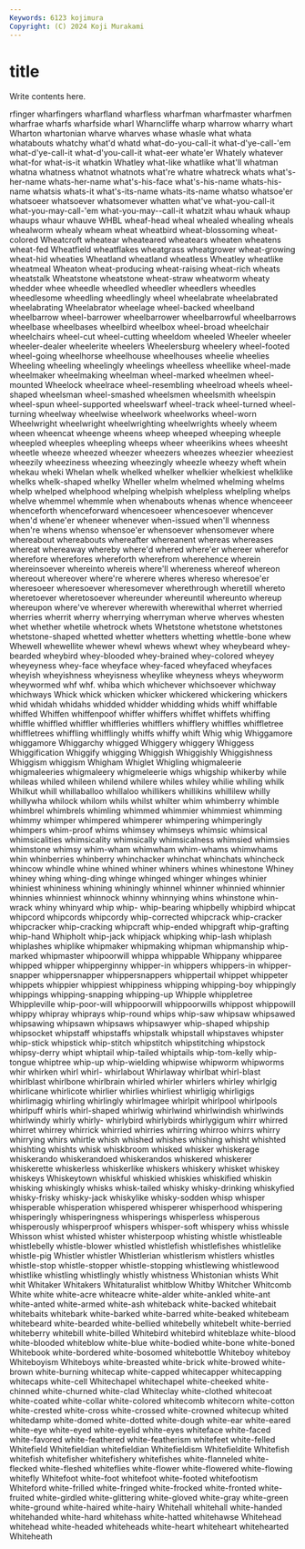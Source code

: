 ```yaml
---
Keywords: 6123 kojimura
Copyright: (C) 2024 Koji Murakami
---
```


# title

Write contents here.



rfinger wharfingers
wharfland wharfless wharfman wharfmaster wharfmen wharfrae wharfs wharfside wharl Wharncliffe
wharp wharrow wharry whart Wharton whartonian wharve wharves whase whasle
what whata whatabouts whatchy what'd whatd what-do-you-call-it what-d'ye-call-'em what-d'ye-call-it what-d'you-call-it
what-eer whate'er Whately whatever what-for what-is-it whatkin Whatley what-like whatlike
what'll whatman whatna whatness whatnot whatnots what're whatre whatreck whats
what's-her-name whats-her-name what's-his-face what's-his-name whats-his-name whatsis whats-it what's-its-name whats-its-name whatso
whatsoe'er whatsoeer whatsoever whatsomever whatten what've what-you-call-it what-you-may-call-'em what-you-may--call-it whatzit
whau whauk whaup whaups whaur whauve WHBL wheaf-head wheal whealed
whealing wheals whealworm whealy wheam wheat wheatbird wheat-blossoming wheat-colored Wheatcroft
wheatear wheateared wheatears wheaten wheatens wheat-fed Wheatfield wheatflakes wheatgrass wheatgrower
wheat-growing wheat-hid wheaties Wheatland wheatland wheatless Wheatley wheatlike wheatmeal Wheaton
wheat-producing wheat-raising wheat-rich wheats wheatstalk Wheatstone wheatstone wheat-straw wheatworm wheaty
whedder whee wheedle wheedled wheedler wheedlers wheedles wheedlesome wheedling wheedlingly
wheel wheelabrate wheelabrated wheelabrating Wheelabrator wheelage wheel-backed wheelband wheelbarrow wheel-barrower
wheelbarrower wheelbarrowful wheelbarrows wheelbase wheelbases wheelbird wheelbox wheel-broad wheelchair wheelchairs
wheel-cut wheel-cutting wheeldom wheeled Wheeler wheeler wheeler-dealer wheelerite wheelers Wheelersburg
wheelery wheel-footed wheel-going wheelhorse wheelhouse wheelhouses wheelie wheelies Wheeling wheeling
wheelingly wheelings wheelless wheellike wheel-made wheelmaker wheelmaking wheelman wheel-marked wheelmen
wheel-mounted Wheelock wheelrace wheel-resembling wheelroad wheels wheel-shaped wheelsman wheel-smashed wheelsmen
wheelsmith wheelspin wheel-spun wheel-supported wheelswarf wheel-track wheel-turned wheel-turning wheelway wheelwise
wheelwork wheelworks wheel-worn Wheelwright wheelwright wheelwrighting wheelwrights wheely wheem wheen
wheencat wheenge wheens wheep wheeped wheeping wheeple wheepled wheeples wheepling
wheeps wheer wheerikins whees wheesht wheetle wheeze wheezed wheezer wheezers
wheezes wheezier wheeziest wheezily wheeziness wheezing wheezingly wheezle wheezy wheft
whein whekau wheki Whelan whelk whelked whelker whelkier whelkiest whelklike
whelks whelk-shaped whelky Wheller whelm whelmed whelming whelms whelp whelped
whelphood whelping whelpish whelpless whelpling whelps whelve whemmel whemmle when
whenabouts whenas whence whenceeer whenceforth whenceforward whencesoeer whencesoever whencever when'd
whene'er wheneer whenever when-issued when'll whenness when're whens whenso whensoe'er
whensoever whensomever where whereabout whereabouts whereafter whereanent whereas whereases whereat
whereaway whereby where'd whered where'er whereer wherefor wherefore wherefores whereforth
wherefrom wherehence wherein whereinsoever whereinto whereis where'll whereness whereof whereon
whereout whereover where're wherere wheres whereso wheresoe'er wheresoeer wheresoever wheresomever
wherethrough wheretill whereto wheretoever wheretosoever whereunder whereuntil whereunto whereup whereupon
where've wherever wherewith wherewithal wherret wherried wherries wherrit wherry wherrying
wherryman wherve wherves whesten whet whether whetile whetrock whets Whetstone
whetstone whetstones whetstone-shaped whetted whetter whetters whetting whettle-bone whew Whewell
whewellite whewer whewl whews whewt whey wheybeard whey-bearded wheybird whey-blooded
whey-brained whey-colored wheyey wheyeyness whey-face wheyface whey-faced wheyfaced wheyfaces wheyish
wheyishness wheyisness wheylike wheyness wheys wheyworm wheywormed whf whf. whiba
which whichever whichsoever whichway whichways Whick whick whicken whicker whickered
whickering whickers whid whidah whidahs whidded whidder whidding whids whiff
whiffable whiffed Whiffen whiffenpoof whiffer whiffers whiffet whiffets whiffing whiffle
whiffled whiffler whiffleries whifflers whifflery whiffles whiffletree whiffletrees whiffling whifflingly
whiffs whiffy whift Whig whig Whiggamore whiggamore Whiggarchy whigged Whiggery
whiggery Whiggess Whiggification Whiggify whigging Whiggish Whiggishly Whiggishness Whiggism whiggism
Whigham Whiglet Whigling whigmaleerie whigmaleeries whigmaleery whigmeleerie whigs whigship whikerby
while whileas whiled whileen whilend whilere whiles whiley whilie whiling
whilk Whilkut whill whillaballoo whillaloo whillikers whillikins whillilew whilly whillywha
whilock whilom whils whilst whilter whim whimberry whimble whimbrel whimbrels
whimling whimmed whimmier whimmiest whimming whimmy whimper whimpered whimperer whimpering
whimperingly whimpers whim-proof whims whimsey whimseys whimsic whimsical whimsicalities whimsicality
whimsically whimsicalness whimsied whimsies whimstone whimsy whim-wham whimwham whim-whams whimwhams
whin whinberries whinberry whinchacker whinchat whinchats whincheck whincow whindle whine
whined whiner whiners whines whinestone Whiney whiney whing whing-ding whinge
whinged whinger whinges whinier whiniest whininess whining whiningly whinnel whinner
whinnied whinnier whinnies whinniest whinnock whinny whinnying whins whinstone whin-wrack
whiny whinyard whip whip- whip-bearing whipbelly whipbird whipcat whipcord whipcords
whipcordy whip-corrected whipcrack whip-cracker whipcracker whip-cracking whipcraft whip-ended whipgraft whip-grafting
whip-hand Whipholt whip-jack whipjack whipking whip-lash whiplash whiplashes whiplike whipmaker
whipmaking whipman whipmanship whip-marked whipmaster whipoorwill whippa whippable Whippany whipparee
whipped whipper whipperginny whipper-in whippers whippers-in whipper-snapper whippersnapper whippersnappers whippertail
whippet whippeter whippets whippier whippiest whippiness whipping whipping-boy whippingly whippings
whipping-snapping whipping-up Whipple whippletree Whippleville whip-poor-will whippoorwill whippoorwills whippost whippowill
whippy whipray whiprays whip-round whips whip-saw whipsaw whipsawed whipsawing whipsawn
whipsaws whipsawyer whip-shaped whipship whipsocket whipstaff whipstaffs whipstalk whipstall whipstaves
whipster whip-stick whipstick whip-stitch whipstitch whipstitching whipstock whipsy-derry whipt whiptail
whip-tailed whiptails whip-tom-kelly whip-tongue whiptree whip-up whip-wielding whipwise whipworm whipworms
whir whirken whirl whirl- whirlabout Whirlaway whirlbat whirl-blast whirlblast whirlbone
whirlbrain whirled whirler whirlers whirley whirlgig whirlicane whirlicote whirlier whirlies
whirliest whirligig whirligigs whirlimagig whirling whirlingly whirlmagee whirlpit whirlpool whirlpools
whirlpuff whirls whirl-shaped whirlwig whirlwind whirlwindish whirlwinds whirlwindy whirly whirly-
whirlybird whirlybirds whirlygigum whirr whirred whirret whirrey whirrick whirried whirries
whirring whirroo whirrs whirry whirrying whirs whirtle whish whished whishes
whishing whisht whishted whishting whishts whisk whiskbroom whisked whisker whiskerage
whiskerando whiskerandoed whiskerandos whiskered whiskerer whiskerette whiskerless whiskerlike whiskers whiskery
whisket whiskey whiskeys Whiskeytown whiskful whiskied whiskies whiskified whiskin whisking
whiskingly whisks whisk-tailed whisky whisky-drinking whiskyfied whisky-frisky whisky-jack whiskylike whisky-sodden
whisp whisper whisperable whisperation whispered whisperer whisperhood whispering whisperingly whisperingness
whisperings whisperless whisperous whisperously whisperproof whispers whisper-soft whispery whiss whissle
Whisson whist whisted whister whisterpoop whisting whistle whistleable whistlebelly whistle-blower
whistled whistlefish whistlefishes whistlelike whistle-pig Whistler whistler Whistlerian whistlerism whistlers
whistles whistle-stop whistle-stopper whistle-stopping whistlewing whistlewood whistlike whistling whistlingly whistly
whistness Whistonian whists Whit whit Whitaker Whitakers Whitaturalist whitblow Whitby
Whitcher Whitcomb White white white-acre whiteacre white-alder white-ankled white-ant white-anted
white-armed white-ash whiteback white-backed whitebait whitebaits whitebark white-barked white-barred white-beaked
whitebeam whitebeard white-bearded white-bellied whitebelly whitebelt white-berried whiteberry whitebill white-billed
Whitebird whitebird whiteblaze white-blood white-blooded whiteblow white-blue white-bodied white-bone white-boned
Whitebook white-bordered white-bosomed whitebottle Whiteboy whiteboy Whiteboyism Whiteboys white-breasted white-brick
white-browed white-brown white-burning whitecap white-capped whitecapper whitecapping whitecaps white-cell Whitechapel
whitechapel white-cheeked white-chinned white-churned white-clad Whiteclay white-clothed whitecoat white-coated white-collar
white-colored whitecomb whitecorn white-cotton white-crested white-cross white-crossed white-crowned whitecup whited
whitedamp white-domed white-dotted white-dough white-ear white-eared white-eye white-eyed white-eyelid white-eyes
whiteface white-faced white-favored white-feathered white-featherism whitefeet white-felled Whitefield Whitefieldian whitefieldian
Whitefieldism Whitefieldite Whitefish whitefish whitefisher whitefishery whitefishes white-flanneled white-flecked white-fleshed
whiteflies white-flower white-flowered white-flowing whitefly Whitefoot white-foot whitefoot white-footed whitefootism
Whiteford white-frilled white-fringed white-frocked white-fronted white-fruited white-girdled white-glittering white-gloved white-gray
white-green white-ground white-haired white-hairy Whitehall whitehall white-handed whitehanded white-hard whitehass
white-hatted whitehawse Whitehead whitehead white-headed whiteheads white-heart whiteheart whitehearted Whiteheath
